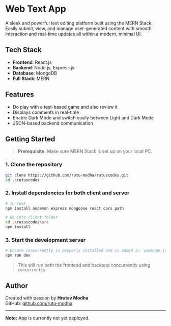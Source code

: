 # Web Text App

A sleek and powerful text editing platform built using the MERN Stack. Easily submit, view, and manage user-generated content with smooth interaction and real-time updates all within a modern, minimal UI.

## Tech Stack

- **Frontend**: React.js  
- **Backend**: Node.js, Express.js  
- **Database**: MongoDB  
- **Full Stack**: MERN

## Features

- Do play with a text-based game and also review it  
- Displays comments in real-time
- Enable Dark Mode and switch easily between Light and Dark Mode
- JSON-based backend communication

## Getting Started

> **Prerequisite:** Make sure MERN Stack is set up on your local PC.

### 1. Clone the repository

```bash
git clone https://github.com/rutu-modha/rutuscodes.git
cd .\rutuscodes
```

### 2. Install dependencies for both client and server

```bash
# In root
npm install nodemon express mongoose react cors path

# Go into client folder
cd .\rutuscodes\src
npm install
```

### 3. Start the development server

```bash
# Ensure concurrently is properly installed and is added in `package.json` to handle frontend and backend concurrently
npm run dev
```

> This will run both the frontend and backend concurrently using `concurrently`

## Author

Created with passion by **Hrutav Modha**  
GitHub: [github.com/rutu-modha](https://github.com/rutu-modha)

---

**Note:** App is currently not yet deployed.
